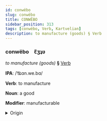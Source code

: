 ```yaml
---
id: conwëbo
slug: conwëbo
title: CONWËBO
sidebar_position: 313
tags: [conwëbo, Verb, Kartvelian]
description: to manufacture (goods) § Verb
---
```


### conwëbo&emsp;<span kind="abugida">ꞇ̃ʒʇʋ</span>

*to manufacture (goods)* **§** [Verb](../../tags/Verb)

**IPA**: /ˈt͡ɕɑn.we.bɑ/

**Verb**: to manufacture

**Noun**: a good

**Modifier**: manufacturable

<details>
    <summary>Origin</summary>
    Georgian წარმოება c̣armoeba [t͡sʼaɾmoeba]<br/>
    <em>Kartvelian Language Family</em>
</details>